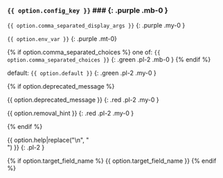 ### `{{ option.config_key }}` ### {: .purple .mb-0 }

`{{ option.comma_separated_display_args }}`
{: .purple .my-0 }

`{{ option.env_var }}`
{: .purple .mt-0}

{% if option.comma_separated_choices %}
one of: `{{ option.comma_separated_choices }}`
{: .green .pl-2 .mb-0 }
{% endif %}

default: `{{ option.default }}`
{: .green .pl-2 .my-0 }

{% if option.deprecated_message %}

{{ option.deprecated_message }}
{: .red .pl-2 .my-0 }

{{ option.removal_hint }}
{: .red .pl-2 .my-0 }

{% endif %}

{{ option.help|replace("\n", "<br>") }}
{: .pl-2 }

{% if option.target_field_name %}
{{ option.target_field_name }}
{% endif %}
